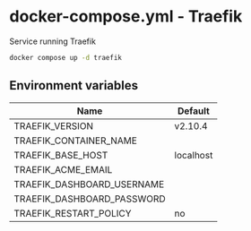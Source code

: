 # docker-compose.yml - Traefik

Service running Traefik

```bash
docker compose up -d traefik
```

## Environment variables

| **Name**                   | **Default**            |
| -------------------------- | ---------------------- |
| TRAEFIK_VERSION            | v2.10.4                |
| TRAEFIK_CONTAINER_NAME     |                        |
| TRAEFIK_BASE_HOST          | localhost              |
| TRAEFIK_ACME_EMAIL         |                        |
| TRAEFIK_DASHBOARD_USERNAME |                        |
| TRAEFIK_DASHBOARD_PASSWORD |                        |
| TRAEFIK_RESTART_POLICY     | no                     |
